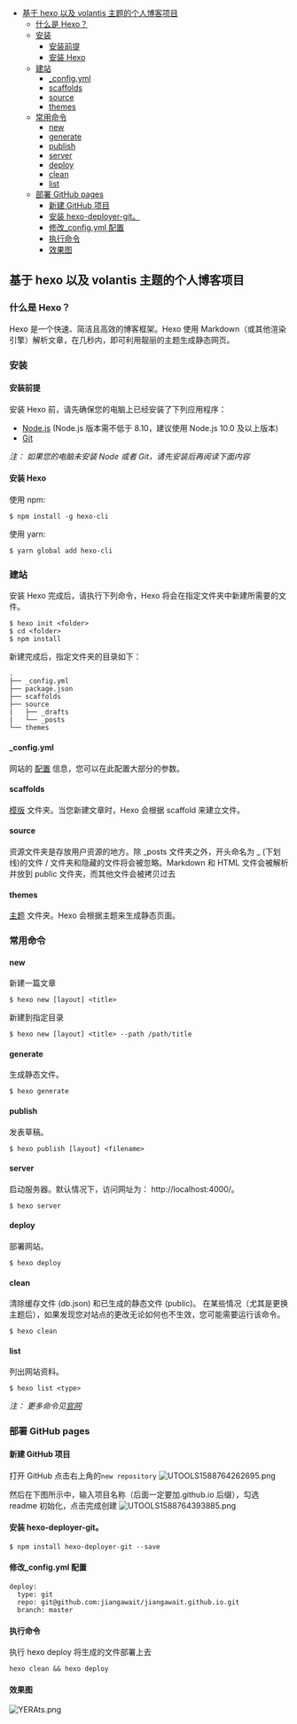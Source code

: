 - [基于 hexo 以及 volantis 主题的个人博客项目](#%e5%9f%ba%e4%ba%8e-hexo-%e4%bb%a5%e5%8f%8a-volantis-%e4%b8%bb%e9%a2%98%e7%9a%84%e4%b8%aa%e4%ba%ba%e5%8d%9a%e5%ae%a2%e9%a1%b9%e7%9b%ae)
  - [什么是 Hexo？](#%e4%bb%80%e4%b9%88%e6%98%af-hexo)
  - [安装](#%e5%ae%89%e8%a3%85)
    - [安装前提](#%e5%ae%89%e8%a3%85%e5%89%8d%e6%8f%90)
    - [安装 Hexo](#%e5%ae%89%e8%a3%85-hexo)
  - [建站](#%e5%bb%ba%e7%ab%99)
    - [\_config.yml](#configyml)
    - [scaffolds](#scaffolds)
    - [source](#source)
    - [themes](#themes)
  - [常用命令](#%e5%b8%b8%e7%94%a8%e5%91%bd%e4%bb%a4)
    - [new](#new)
    - [generate](#generate)
    - [publish](#publish)
    - [server](#server)
    - [deploy](#deploy)
    - [clean](#clean)
    - [list](#list)
  - [部署 GitHub pages](#%e9%83%a8%e7%bd%b2-github-pages)
    - [新建 GitHub 项目](#%e6%96%b0%e5%bb%ba-github-%e9%a1%b9%e7%9b%ae)
    - [安装 hexo-deployer-git。](#%e5%ae%89%e8%a3%85-hexo-deployer-git)
    - [修改\_config.yml 配置](#%e4%bf%ae%e6%94%b9configyml-%e9%85%8d%e7%bd%ae)
    - [执行命令](#%e6%89%a7%e8%a1%8c%e5%91%bd%e4%bb%a4)
    - [效果图](#%e6%95%88%e6%9e%9c%e5%9b%be)

## 基于 hexo 以及 volantis 主题的个人博客项目

### 什么是 Hexo？

Hexo 是一个快速、简洁且高效的博客框架。Hexo 使用 Markdown（或其他渲染引擎）解析文章，在几秒内，即可利用靓丽的主题生成静态网页。

### 安装

#### 安装前提

安装 Hexo 前，请先确保您的电脑上已经安装了下列应用程序：

- [Node.js](http://nodejs.org/) (Node.js 版本需不低于 8.10，建议使用 Node.js 10.0 及以上版本)
- [Git](https://git-scm.com/)

_注： 如果您的电脑未安装 Node 或者 Git，请先安装后再阅读下面内容_

#### 安装 Hexo

使用 npm:

```
$ npm install -g hexo-cli
```

使用 yarn:

```
$ yarn global add hexo-cli
```

### 建站

安装 Hexo 完成后，请执行下列命令，Hexo 将会在指定文件夹中新建所需要的文件。

```
$ hexo init <folder>
$ cd <folder>
$ npm install
```

新建完成后，指定文件夹的目录如下：

```
.
├── _config.yml
├── package.json
├── scaffolds
├── source
|   ├── _drafts
|   └── _posts
└── themes
```

#### \_config.yml

网站的 [配置](https://hexo.io/zh-cn/docs/configuration) 信息，您可以在此配置大部分的参数。

#### scaffolds

[模版](https://hexo.io/zh-cn/docs/writing) 文件夹。当您新建文章时，Hexo 会根据 scaffold 来建立文件。

#### source

资源文件夹是存放用户资源的地方。除 _posts 文件夹之外，开头命名为 _ (下划线)的文件 / 文件夹和隐藏的文件将会被忽略。Markdown 和 HTML 文件会被解析并放到 public 文件夹，而其他文件会被拷贝过去

#### themes

[主题](https://hexo.io/zh-cn/docs/themes) 文件夹。Hexo 会根据主题来生成静态页面。

### 常用命令

#### new

新建一篇文章

```
$ hexo new [layout] <title>
```

新建到指定目录

```
$ hexo new [layout] <title> --path /path/title
```

#### generate

生成静态文件。

```
$ hexo generate
```

#### publish

发表草稿。

```
$ hexo publish [layout] <filename>
```

#### server

启动服务器。默认情况下，访问网址为： http://localhost:4000/。

```
$ hexo server
```

#### deploy

部署网站。

```
$ hexo deploy
```

#### clean

清除缓存文件 (db.json) 和已生成的静态文件 (public)。
在某些情况（尤其是更换主题后），如果发现您对站点的更改无论如何也不生效，您可能需要运行该命令。

```
$ hexo clean
```

#### list

列出网站资料。

```
$ hexo list <type>
```

_注： 更多命令见[官网](https://hexo.io/zh-cn/docs/commands)_

### 部署 GitHub pages

#### 新建 GitHub 项目

打开 GitHub 点击右上角的`new repository`
![UTOOLS1588764262695.png](http://yanxuan.nosdn.127.net/e4ab3a5d71b66640072d74bd000cae04.png)

然后在下图所示中，输入项目名称（后面一定要加.github.io 后缀），勾选 readme 初始化，点击完成创建
![UTOOLS1588764393885.png](http://yanxuan.nosdn.127.net/5204b23ad8733af70ec1d2132e9dacff.png)

#### 安装 hexo-deployer-git。

```
$ npm install hexo-deployer-git --save
```

#### 修改\_config.yml 配置

```
deploy:
  type: git
  repo: git@github.com:jiangawait/jiangawait.github.io.git
  branch: master
```

#### 执行命令

执行 hexo deploy 将生成的文件部署上去

```
hexo clean && hexo deploy
```

#### 效果图

![YERAts.png](https://s1.ax1x.com/2020/05/06/YERAts.png)

